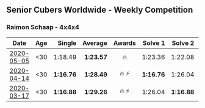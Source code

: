 ## Senior Cubers Worldwide - Weekly Competition
### Raimon Schaap - 4x4x4

| Date | Age | Single | Average | Awards | Solve 1 | Solve 2 | Solve 3 | Solve 4 | Solve 5 | Video |
| :--: | :--: | --: | --: | :--: | --: | --: | --: | --: | --: | :-- |
| [2020-05-05](../../results/444/2020-05-05.md) | <30 | 1:18.49 | **1:23.57** | 🔥 | 1:23.36 | 1:22.08 | 1:25.27 | 1:18.49 | 1:55.66 | [Link](https://www.facebook.com/events/557526585195168/permalink/557561768524983/) |
| [2020-04-14](../../results/444/2020-04-14.md) | <30 | **1:16.76** | **1:28.49** | 🔥 ⚡ | **1:16.76** | 1:26.04 | 1:28.26 | 1:31.16 | 1:36.31 | [Link](https://www.facebook.com/events/1400953806773430/permalink/1405207589681385/) |
| [2020-03-17](../../results/444/2020-03-17.md) | <30 | **1:16.88** | **1:29.26** | 🔥 ⚡ | 1:26.04 | **1:16.88** | 1:24.26 | 1:37.49 | 1:41.19 | [Link](https://www.facebook.com/events/211732526904866/permalink/214079323336853/) |


<!-- Global site tag (gtag.js) - Google Analytics -->
<script async src="https://www.googletagmanager.com/gtag/js?id=UA-86348435-3"></script>
<script>window.dataLayer = window.dataLayer || []; function gtag() {dataLayer.push(arguments);} gtag('js', new Date()); gtag('config', 'UA-86348435-3');</script>
